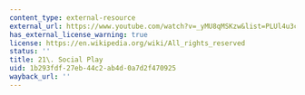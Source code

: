 ```yaml
---
content_type: external-resource
external_url: https://www.youtube.com/watch?v=_yMU8qMSKzw&list=PLUl4u3cNGP63YWzCDORR965yCmHiCKF9Z&index=21
has_external_license_warning: true
license: https://en.wikipedia.org/wiki/All_rights_reserved
status: ''
title: 21\. Social Play
uid: 1b293fdf-27eb-44c2-ab4d-0a7d2f470925
wayback_url: ''
---
```

